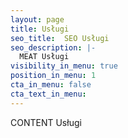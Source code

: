 ```yaml
---
layout: page
title: Usługi
seo_title:  SEO Usługi
seo_description: |-
  MEAT Usługi
visibility_in_menu: true
position_in_menu: 1 
cta_in_menu: false
cta_text_in_menu: 
---
```

CONTENT Usługi